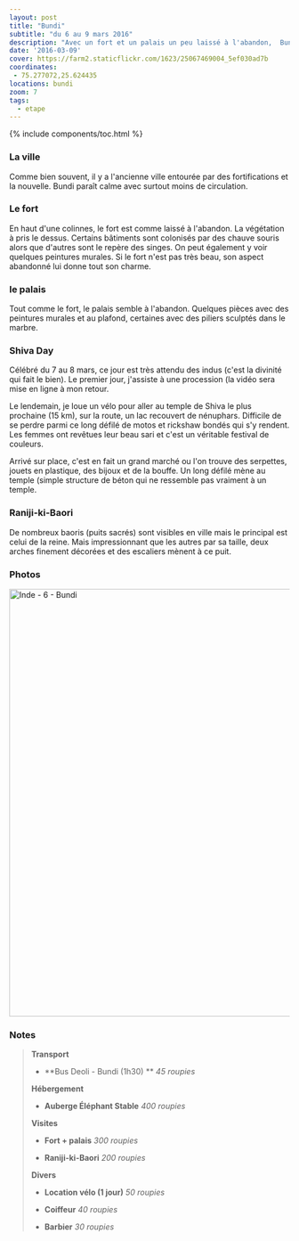 ```yaml
---
layout: post
title: "Bundi"
subtitle: "du 6 au 9 mars 2016"
description: "Avec un fort et un palais un peu laissé à l'abandon,  Bundi ne rivalise pas avec la beauté des autres étapes du Rajastan mais est petite ville agréable où y passer quelques jours."
date: '2016-03-09'
cover: https://farm2.staticflickr.com/1623/25067469004_5ef030ad7b
coordinates:
 - 75.277072,25.624435
locations: bundi
zoom: 7
tags:
  - etape
---
```


{% include components/toc.html %}

### La ville

Comme bien souvent, il y a l'ancienne ville entourée par des fortifications et la nouvelle. Bundi paraît calme avec surtout moins de circulation.

### Le fort

En haut d'une colinnes,  le fort est comme laissé à l'abandon. La végétation à pris le dessus. Certains bâtiments sont colonisés par des chauve souris alors que d'autres sont le repère des singes. On peut également y voir quelques peintures murales. Si le fort n'est pas très beau, son aspect abandonné lui donne tout son charme.

### le palais

Tout comme le fort, le palais semble à l'abandon. Quelques pièces avec des peintures murales et au plafond, certaines avec des piliers sculptés dans le marbre.

### Shiva Day

Célébré du 7 au 8 mars, ce jour est très attendu des indus (c'est la divinité qui fait le bien). Le premier jour, j'assiste à une procession (la vidéo sera mise en ligne à mon retour.

Le lendemain, je loue un vélo pour aller au temple de Shiva le plus prochaine (15 km), sur la route, un lac recouvert de nénuphars. Difficile de se perdre parmi ce long défilé de motos et rickshaw bondés qui s'y rendent. Les femmes ont revêtues leur beau sari et c'est un véritable festival de couleurs. 

Arrivé sur place, c'est en fait un grand marché ou l'on trouve des serpettes, jouets en plastique, des bijoux et de la bouffe. Un long défilé mène au temple (simple structure de béton qui ne ressemble pas vraiment à un temple.

### Raniji-ki-Baori

De nombreux baoris (puits sacrés) sont visibles en ville mais le principal est celui de la reine. Mais impressionnant que les autres par sa taille,  deux arches finement décorées et des escaliers mènent à ce puit.

### Photos

<a data-flickr-embed="true"  href="https://www.flickr.com/photos/planitude/albums/72157663447216143" title="Inde - 6 - Bundi"><img src="https://farm2.staticflickr.com/1623/25067469004_a2cd0f5bac_b.jpg" width="1024" height="768" alt="Inde - 6 - Bundi"></a><script async src="//embedr.flickr.com/assets/client-code.js" charset="utf-8"></script>

### Notes

>**Transport**
>
>- **Bus Deoli - Bundi (1h30) ** *45 roupies*
>
>**Hébergement**
>
>- **Auberge Éléphant Stable** *400 roupies*
>
>**Visites**
>
>- **Fort + palais** *300 roupies*
>
>- **Raniji-ki-Baori** *200 roupies*
>
>**Divers**
>
>- **Location vélo  (1 jour)** *50 roupies*
>
>- **Coiffeur** *40 roupies*
>
>- **Barbier** *30 roupies*
